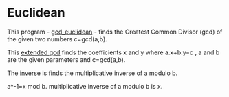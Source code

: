 # Euclidean

This program - [gcd_euclidean](gcd_euclidean.cpp) -  finds the Greatest Common Divisor (gcd) of the given two numbers c=gcd(a,b).

This [extended gcd](exgcd.cpp)  finds the coefficients x and y where a.x+b.y=c , a and b are the given parameters and c=gcd(a,b).

The [inverse](inverse.cpp) is finds the multiplicative inverse of a modulo b. 

 a^-1=x mod b. multiplicative inverse of a modulo b is x.
 

